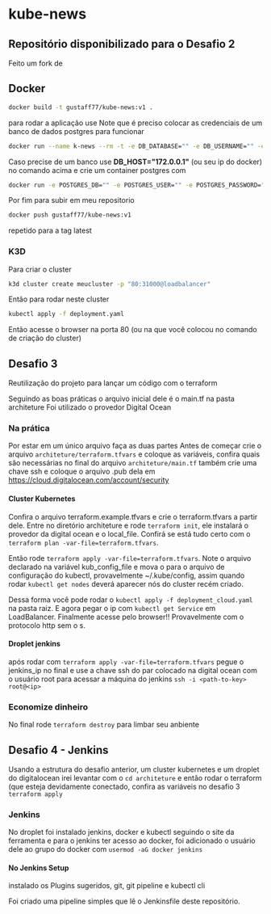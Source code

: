 # kube-news

## Repositório disponibilizado para o Desafio 2
Feito um fork de 

## Docker
```sh
docker build -t gustaff77/kube-news:v1 .
```
para rodar a aplicação use
Note que é preciso colocar as credenciais de um banco de dados postgres para funcionar
```sh
docker run --name k-news --rm -t -e DB_DATABASE="" -e DB_USERNAME="" -e DB_PASSWORD="" -e DB_HOST="" gustaff77/kube-news 
```

Caso precise de um banco use **DB_HOST="172.0.0.1"** (ou seu ip do docker) no comando acima e crie um container postgres com 
```sh
docker run -e POSTGRES_DB="" -e POSTGRES_USER="" -e POSTGRES_PASSWORD="" -e DB_HOST="127.0.0.1" postgres:15.0-alpine 
```

Por fim para subir em meu repositorio
```sh
docker push gustaff77/kube-news:v1
```
repetido para a tag latest


### K3D
Para criar o cluster
```sh
k3d cluster create meucluster -p "80:31000@loadbalancer"
```
Então para rodar neste cluster
```sh
kubectl apply -f deployment.yaml
```
Então acesse o browser na porta 80 (ou na que você colocou no comando de criação do cluster)

## Desafio 3
Reutilização do projeto para lançar um código com o terraform

Seguindo as boas práticas o arquivo inicial dele é o main.tf na pasta architeture
Foi utilizado o provedor Digital Ocean

### Na prática
Por estar em um único arquivo faça as duas partes
Antes de começar crie o arquivo `architeture/terraform.tfvars` e coloque as variáveis, confira quais são necessárias no final do arquivo `architeture/main.tf` também crie uma chave ssh e coloque o arquivo .pub dela em https://cloud.digitalocean.com/account/security

#### Cluster Kubernetes
Confira o arquivo terraform.example.tfvars e crie o terraform.tfvars a partir dele.
Entre no diretório architeture e rode `terraform init`, ele instalará o provedor da digital ocean e o local_file. Confirá se está tudo certo com o `terraform plan -var-file=terraform.tfvars`.

Então rode `terraform apply -var-file=terraform.tfvars`.
Note o arquivo declarado na variável kub_config_file  e mova o para o arquivo de configuração do kubectl, provavelmente ~/.kube/config, assim quando rodar `kubectl get nodes` deverá aparecer nós do cluster recém criado.

Dessa forma você pode rodar o `kubectl apply -f deployment_cloud.yaml` na pasta raiz. E agora pegar o ip com `kubectl get Service` em LoadBalancer. Finalmente acesse pelo browser!! Provavelmente com o protocolo http sem o s.

#### Droplet jenkins
após rodar com `terraform apply -var-file=terraform.tfvars` pegue o jenkins_ip no final e use a chave ssh do par colocado na digital ocean com o usuário root para acessar a máquina do jenkins
`ssh -i <path-to-key> root@<ip>`

### Economize dinheiro
No final rode `terraform destroy` para limbar seu anbiente

## Desafio 4 - Jenkins

Usando a estrutura do desafio anterior, um cluster kubernetes e um droplet do digitalocean irei levantar com o `cd architeture` e então rodar o terraform (que esteja devidamente conectado, confira as variáveis no desafio 3 `terraform apply`

### Jenkins
No droplet foi instalado jenkins, docker e kubectl seguindo o site da ferramenta e para o jenkins ter acesso ao docker, foi adicionado o usuário dele ao grupo do docker com `usermod -aG docker jenkins`

#### No Jenkins Setup
instalado os Plugins sugeridos, git, git pipeline e kubectl cli

Foi criado uma pipeline simples que lê o Jenkinsfile deste repositório.
